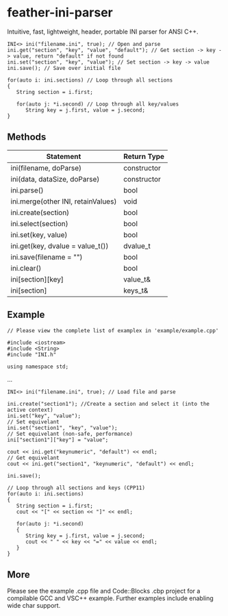 feather-ini-parser
==================

Intuitive, fast, lightweight, header, portable INI parser for ANSI C++.

```
INI<> ini("filename.ini", true); // Open and parse
ini.get("section", "key", "value", "default"); // Get section -> key -> value, return "default" if not found
ini.set("section", "key", "value"); // Set section -> key -> value
ini.save(); // Save over initial file

for(auto i: ini.sections) // Loop through all sections
{
   String section = i.first;

   for(auto j: *i.second) // Loop through all key/values
      String key = j.first, value = j.second;
}
```

## Methods

Statement     | Return Type
------------- | -------------
ini(filename, doParse)|constructor
ini(data, dataSize, doParse)|constructor
ini.parse()|bool
ini.merge(other INI, retainValues)|void
ini.create(section)|bool
ini.select(section)|bool
ini.set(key, value)|bool
ini.get(key, dvalue = value_t())|dvalue_t
ini.save(filename = "")|bool
ini.clear()|bool
ini[section][key]|value_t&
ini[section]|keys_t&

## Example
```
// Please view the complete list of examplex in 'example/example.cpp'

#include <iostream>
#include <String>
#include "INI.h"

using namespace std;
```
...
```
INI<> ini("filename.ini", true); // Load file and parse

ini.create("section1"); //Create a section and select it (into the active context)
ini.set("key", "value");
// Set equivelant
ini.set("section1", "key", "value");
// Set equivelant (non-safe, performance)
ini["section1"]["key"] = "value";

cout << ini.get("keynumeric", "default") << endl;
// Get equivelant
cout << ini.get("section1", "keynumeric", "default") << endl;

ini.save();

// Loop through all sections and keys (CPP11)
for(auto i: ini.sections)
{
   String section = i.first;
   cout << "[" << section << "]" << endl;

   for(auto j: *i.second)
   {
      String key = j.first, value = j.second;
      cout << " " << key << "=" << value << endl;
   }
}
```

## More
Please see the example .cpp file and Code::Blocks .cbp project for a compilable GCC and VSC++ example. Further examples include enabling wide char support.
